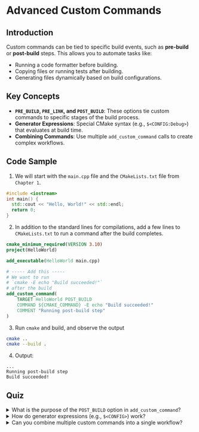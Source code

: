 # Advanced Custom Commands

## Introduction

Custom commands can be tied to specific build events, such as **pre-build** or **post-build** steps. This allows you to automate tasks like:

* Running a code formatter before building.
* Copying files or running tests after building.
* Generating files dynamically based on build configurations.

## Key Concepts

* **`PRE_BUILD`, `PRE_LINK`, and `POST_BUILD`**: These options tie custom commands to specific stages of the build process.
* **Generator Expressions**: Special CMake syntax (e.g., `$<CONFIG:Debug>`) that evaluates at build time.
* **Combining Commands**: Use multiple `add_custom_command` calls to create complex workflows.

## Code Sample

1. We will start with the `main.cpp` file and the `CMakeLists.txt` file from `Chapter 1`.


```cpp
#include <iostream>
int main() {
  std::cout << "Hello, World!" << std::endl;
  return 0;
}
```


2. In addition to the standard lines for compilations, add a few lines to `CMakeLists.txt` to run a command after the build completes.


```cmake
cmake_minimum_required(VERSION 3.10)
project(HelloWorld)

add_executable(HelloWorld main.cpp)

# ----- Add this -----
# We want to run 
# `cmake -E echo "Build succeeded!"`
# after the build
add_custom_command(
    TARGET HelloWorld POST_BUILD
    COMMAND ${CMAKE_COMMAND} -E echo "Build succeeded!"
    COMMENT "Running post-build step"
)
```


3. Run `cmake` and build, and observe the output


```bash
cmake ..
cmake --build .
```


4. Output:


```
...
Running post-build step
Build succeeded!
```


## Quiz

<details>

<summary>What is the purpose of the <code>POST_BUILD</code> option in <code>add_custom_command</code>?</summary>

The `POST_BUILD` option specifies that the command should run after the target is built.

</details>

<details>

<summary>How do generator expressions (e.g., <code>$&#x3C;CONFIG></code>) work?</summary>

Generator expressions are evaluated at build time and allow you to write dynamic CMake code.

</details>

<details>

<summary>Can you combine multiple custom commands into a single workflow?</summary>

Yes, you can combine multiple `add_custom_command` calls to create complex workflows.

</details>
